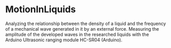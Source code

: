 # MotionInLiquids
Analyzing the relationship between the density of a liquid and the frequency of a mechanical wave 
generated in it by an external force. Measuring the amplitude of the developed waves in the researched liquids with the 
Arduino Ultrasonic ranging module HC-SR04 (Arduino).
